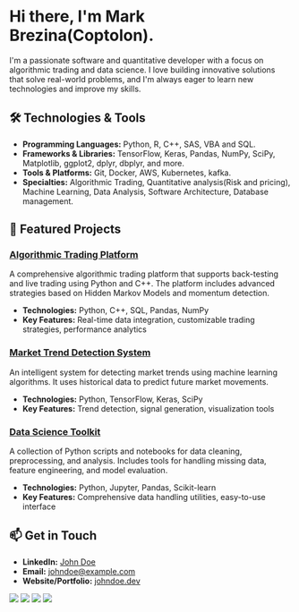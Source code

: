 # Hi there, I'm Mark Brezina(Coptolon).

I'm a passionate software and quantitative developer with a focus on algorithmic trading and data science. I love building innovative solutions that solve real-world problems, and I'm always eager to learn new technologies and improve my skills.

## 🛠️ Technologies & Tools

- **Programming Languages:** Python, R, C++, SAS, VBA and SQL.
- **Frameworks & Libraries:** TensorFlow, Keras, Pandas, NumPy, SciPy, Matplotlib, ggplot2, dplyr, dbplyr, and more.
- **Tools & Platforms:** Git, Docker, AWS, Kubernetes, kafka.
- **Specialties:** Algorithmic Trading, Quantitative analysis(Risk and pricing), Machine Learning, Data Analysis, Software Architecture, Database management.

## 🚀 Featured Projects

### [Algorithmic Trading Platform](https://github.com/johndoe/algotrading-platform)
A comprehensive algorithmic trading platform that supports back-testing and live trading using Python and C++. The platform includes advanced strategies based on Hidden Markov Models and momentum detection.

- **Technologies:** Python, C++, SQL, Pandas, NumPy
- **Key Features:** Real-time data integration, customizable trading strategies, performance analytics

### [Market Trend Detection System](https://github.com/johndoe/trend-detection)
An intelligent system for detecting market trends using machine learning algorithms. It uses historical data to predict future market movements.

- **Technologies:** Python, TensorFlow, Keras, SciPy
- **Key Features:** Trend detection, signal generation, visualization tools

### [Data Science Toolkit](https://github.com/johndoe/data-science-toolkit)
A collection of Python scripts and notebooks for data cleaning, preprocessing, and analysis. Includes tools for handling missing data, feature engineering, and model evaluation.

- **Technologies:** Python, Jupyter, Pandas, Scikit-learn
- **Key Features:** Comprehensive data handling utilities, easy-to-use interface


## 📫 Get in Touch

- **LinkedIn:** [John Doe](https://linkedin.com/in/johndoe)
- **Email:** [johndoe@example.com](mailto:johndoe@example.com)
- **Website/Portfolio:** [johndoe.dev](https://johndoe.dev)

![](https://img.shields.io/badge/Code-Python-informational?style=flat&logo=python&logoColor=white&color=2bbc8a)
![](https://img.shields.io/badge/Code-C++-informational?style=flat&logo=cplusplus&logoColor=white&color=2bbc8a)
![](https://img.shields.io/badge/Code-SQL-informational?style=flat&logo=MySQL&logoColor=white&color=2bbc8a)
![](https://img.shields.io/badge/Code-R-informational?style=flat&logo=R&logoColor=white&color=2bbc8a)
